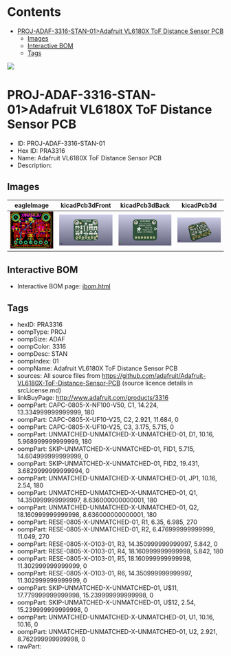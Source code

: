 



Contents
========

* [PROJ-ADAF-3316-STAN-01>Adafruit VL6180X ToF Distance Sensor PCB](#proj-adaf-3316-stan-01adafruit-vl6180x-tof-distance-sensor-pcb)
	* [Images](#images)
	* [Interactive BOM](#interactive-bom)
	* [Tags](#tags)
  
![][im]
# PROJ-ADAF-3316-STAN-01>Adafruit VL6180X ToF Distance Sensor PCB

- ID: PROJ-ADAF-3316-STAN-01
- Hex ID: PRA3316
- Name: Adafruit VL6180X ToF Distance Sensor PCB
- Description: 

## Images
  
  

|eagleImage|kicadPcb3dFront|kicadPcb3dBack|kicadPcb3d|
| :---: | :---: | :---: | :---: |
|[![eagleImage](eagleImage_140.png)](eagleImage_600.png)|[![kicadPcb3dFront](kicadPcb3dFront_140.png)](kicadPcb3dFront_600.png)|[![kicadPcb3dBack](kicadPcb3dBack_140.png)](kicadPcb3dBack_600.png)|[![kicadPcb3d](kicadPcb3d_140.png)](kicadPcb3d_600.png)|

## Interactive BOM

- Interactive BOM page: [ibom.html](kicad/bom/ibom.html)

## Tags

- hexID: PRA3316
- oompType: PROJ
- oompSize: ADAF
- oompColor: 3316
- oompDesc: STAN
- oompIndex: 01
- oompName: Adafruit VL6180X ToF Distance Sensor PCB
- sources: All source files from https://github.com/adafruit/Adafruit-VL6180X-ToF-Distance-Sensor-PCB (source licence details in srcLicense.md)
- linkBuyPage: http://www.adafruit.com/products/3316
- oompPart: CAPC-0805-X-NF100-V50, C1, 14.224, 13.334999999999999, 180
- oompPart: CAPC-0805-X-UF10-V25, C2, 2.921, 11.684, 0
- oompPart: CAPC-0805-X-UF10-V25, C3, 3.175, 5.715, 0
- oompPart: UNMATCHED-UNMATCHED-X-UNMATCHED-01, D1, 10.16, 5.968999999999999, 180
- oompPart: SKIP-UNMATCHED-X-UNMATCHED-01, FID1, 5.715, 14.604999999999999, 0
- oompPart: SKIP-UNMATCHED-X-UNMATCHED-01, FID2, 19.431, 3.6829999999999994, 0
- oompPart: UNMATCHED-UNMATCHED-X-UNMATCHED-01, JP1, 10.16, 2.54, 180
- oompPart: UNMATCHED-UNMATCHED-X-UNMATCHED-01, Q1, 14.350999999999997, 8.636000000000001, 180
- oompPart: UNMATCHED-UNMATCHED-X-UNMATCHED-01, Q2, 18.160999999999998, 8.636000000000001, 180
- oompPart: RESE-0805-X-UNMATCHED-01, R1, 6.35, 6.985, 270
- oompPart: RESE-0805-X-UNMATCHED-01, R2, 6.476999999999999, 11.049, 270
- oompPart: RESE-0805-X-O103-01, R3, 14.350999999999997, 5.842, 0
- oompPart: RESE-0805-X-O103-01, R4, 18.160999999999998, 5.842, 180
- oompPart: RESE-0805-X-O103-01, R5, 18.160999999999998, 11.302999999999999, 0
- oompPart: RESE-0805-X-O103-01, R6, 14.350999999999997, 11.302999999999999, 0
- oompPart: SKIP-UNMATCHED-X-UNMATCHED-01, U$11, 17.779999999999998, 15.239999999999998, 0
- oompPart: SKIP-UNMATCHED-X-UNMATCHED-01, U$12, 2.54, 15.239999999999998, 0
- oompPart: UNMATCHED-UNMATCHED-X-UNMATCHED-01, U1, 10.16, 10.16, 0
- oompPart: UNMATCHED-UNMATCHED-X-UNMATCHED-01, U2, 2.921, 8.762999999999998, 0
- rawPart: 



[im]: kicadPcb3d_450.png
